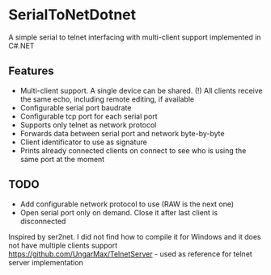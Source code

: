 # SerialToNetDotnet
A simple serial to telnet interfacing with multi-client support implemented in C#.NET

## Features
- Multi-client support. A single device can be shared. (!) All clients receive the same echo, including remote editing, if available
- Configurable serial port baudrate
- Configurable tcp port for each serial port
- Supports only telnet as network protocol
- Forwards data between serial port and network byte-by-byte
- Client identificator to use as signature
- Prints already connected clients on connect to see who is using the same port at the moment

## TODO
- Add configurable network protocol to use (RAW is the next one)
- Open serial port only on demand. Close it after last client is disconnected

Inspired by ser2net. I did not find how to compile it for Windows and it does not have multiple clients support
https://github.com/UngarMax/TelnetServer - used as reference for telnet server implementation

